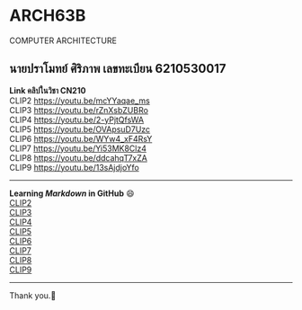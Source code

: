 # ARCH63B
COMPUTER ARCHITECTURE  

นายปราโมทย์ ศิริภาพ  เลขทะเบียน 6210530017
----------------------------

**Link คลิปในวิชา CN210**  
CLIP2 https://youtu.be/mcYYaqae_ms  
CLIP3 https://youtu.be/rZnXsbZUBRo  
CLIP4 https://youtu.be/2-yPjtQfsWA  
CLIP5 https://youtu.be/OVApsuD7Uzc  
CLIP6 https://youtu.be/WYw4_xF4RsY  
CLIP7 https://youtu.be/Yi53MK8Clz4  
CLIP8 https://youtu.be/ddcahqT7xZA  
CLIP9 https://youtu.be/13sAjdjoYfo

----------------------------------
**Learning _Markdown_ in GitHub**  :smile:  
[CLIP2](https://youtu.be/mcYYaqae_ms)  
[CLIP3](https://youtu.be/rZnXsbZUBRo)  
[CLIP4](https://youtu.be/2-yPjtQfsWA)  
[CLIP5](https://youtu.be/OVApsuD7Uzc)  
[CLIP6](https://youtu.be/WYw4_xF4RsY)  
[CLIP7](https://youtu.be/Yi53MK8Clz4)  
[CLIP8](https://youtu.be/ddcahqT7xZA)  
[CLIP9](https://youtu.be/13sAjdjoYfo)  

------------------------------------
Thank you.:pray:  
